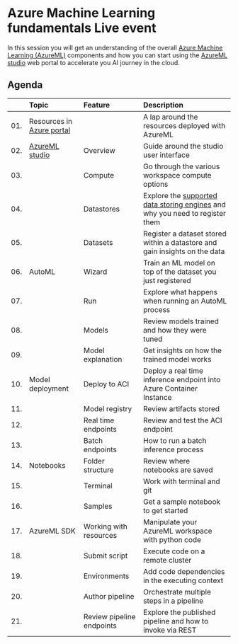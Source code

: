 # Azure Machine Learning fundamentals Live event

In this session you will get an understanding of the overall [Azure Machine Learning (AzureML)](https://docs.microsoft.com/azure/machine-learning/overview-what-is-azure-machine-learning) components and how you can start using the [AzureML studio](https://docs.microsoft.com/azure/machine-learning/overview-what-is-machine-learning-studio) web portal to accelerate you AI journey in the cloud.

## Agenda

|     | Topic  | Feature | Description  
| :-- | :----- | :-----  | :-----
| 01. | Resources in [Azure portal](http://portal.azure.com/) | | A lap around the resources deployed with AzureML
| 02. | [AzureML studio](https://ml.azure.com/) | Overview | Guide around the studio user interface
| 03. |  | Compute | Go through the various workspace compute options
| 04. |  | Datastores | Explore the [supported data storing engines](https://docs.microsoft.com/azure/machine-learning/how-to-access-data#supported-data-storage-service-types) and why you need to register them
| 05. |  | Datasets | Register a dataset stored within a datastore and gain insights on the data
| 06. | AutoML | Wizard | Train an ML model on top of the dataset you just registered
| 07. |  | Run | Explore what happens when running an AutoML process
| 08. |  | Models | Review models trained and how they were tuned
| 09. |  | Model explanation | Get insights on how the trained model works
| 10. | Model deployment | Deploy to ACI | Deploy a real time inference endpoint into Azure Container Instance
| 11. | | Model registry | Review artifacts stored
| 12. | | Real time endpoints | Review and test the ACI endpoint
| 13. | | Batch endpoints | How to run a batch inference process
| 14. | Notebooks | Folder structure | Review where notebooks are saved
| 15. |  | Terminal | Work with terminal and git
| 16. |  | Samples | Get a sample notebook to get started
| 17. | AzureML SDK | Working with resources | Manipulate your AzureML workspace with python code
| 18. |  | Submit script | Execute code on a remote cluster
| 19. |  | Environments | Add code dependencies in the executing context
| 20. |  | Author pipeline | Orchestrate multiple steps in a pipeline
| 21. |  | Review pipeline endpoints | Explore the published pipeline and how to invoke via REST
